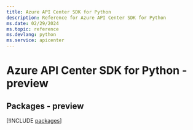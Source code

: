 ```yaml
---
title: Azure API Center SDK for Python
description: Reference for Azure API Center SDK for Python
ms.date: 02/29/2024
ms.topic: reference
ms.devlang: python
ms.service: apicenter
---
```

# Azure API Center SDK for Python - preview
## Packages - preview
[!INCLUDE [packages](api-center-index.md)]